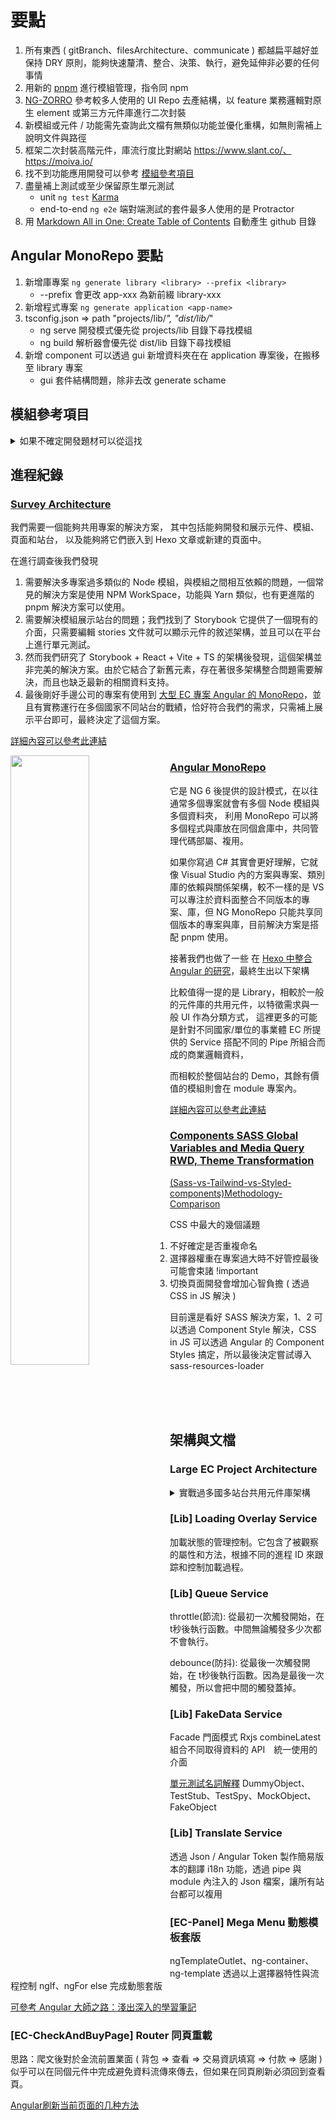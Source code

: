 # 要點

1. 所有東西 ( gitBranch、filesArchitecture、communicate ) 都越扁平越好並保持 DRY 原則，能夠快速釐清、整合、決策、執行，避免延伸非必要的任何事情
2. 用新的 [pnpm](https://zhuanlan.zhihu.com/p/546400909) 進行模組管理，指令同 npm
3. [NG-ZORRO](https://ng.ant.design/docs/introduce/en) 參考較多人使用的 UI Repo 去產結構，以 feature 業務邏輯對原生 element 或第三方元件庫進行二次封裝
4. 新模組或元件 / 功能需先查詢此文檔有無類似功能並優化重構，如無則需補上說明文件與路徑
5. 框架二次封裝高階元件，庫流行度比對網站 https://www.slant.co/、https://moiva.io/
6. 找不到功能應用開發可以參考 [模組參考項目](https://github.com/UrWebApp/ComponentLibrary/tree/master#%E6%A8%A1%E7%B5%84%E5%8F%83%E8%80%83%E9%A0%85%E7%9B%AE)
7. 盡量補上測試或至少保留原生單元測試
   * unit `ng test` [Karma](https://karma-runner.github.io)
   * end-to-end `ng e2e` 端對端測試的套件最多人使用的是 Protractor
8. 用 [Markdown All in One: Create Table of Contents](https://zhuanlan.zhihu.com/p/126353341) 自動產生 github 目錄

## Angular MonoRepo 要點

1. 新增庫專案 `ng generate library <library> --prefix <library>` 
   * --prefix 會更改 app-xxx 為新前綴 library-xxx
2. 新增程式專案 `ng generate application <app-name>` 
3. tsconfig.json => path "projects/lib/*", "dist/lib/*" 
   * ng serve 開發模式優先從 projects/lib 目錄下尋找模組
   * ng build 解析器會優先從 dist/lib 目錄下尋找模組
4. 新增 component 可以透過 gui 新增資料夾在在 application 專案後，在搬移至 library 專案 
   * gui 套件結構問題，除非去改 generate schame

## 模組參考項目

<details>
  <summary>如果不確定開發題材可以從這找</summary>

1. [LargeEcProhectArchitecture 大型跨國 MonoRepo 架構](https://github.com/UrWebApp/ComponentLibrary/tree/master#large-ec-project-architecture)
1. 千人群聊專案 [影片](https://www.douyin.com/user/MS4wLjABAAAA0VPScPz6NfgTCKstkkGr5RS6tsAC8PgpVT7F_Rb2XwA?modal_id=7249728594157505849) [Github](https://github.com/Evansy/MallChatWeb)
2. [渡一Web前端学习频道](https://www.douyin.com/search/%E6%B8%A1%E4%B8%80?source=switch_tab&type=user) 所有渡一的都可以看一下，都是前端拆單元模組出來講
3. [前端面試考題](https://www.douyin.com/note/7234853856453070140)
4. [JS Design Pattern](https://ithelp.ithome.com.tw/users/20112280/ironman/2093?page=1)
5. 都做完再去 KGPT 找表單內類別試程式或商業的看有沒有機會有其他的可能性
6. [ng-lightning](https://github.com/ng-lightning/ng-lightning/tree/master/projects/ng-lightning/src)
7. [29 個 components](https://ithelp.ithome.com.tw/articles/10288482)
8. [100 個 components / js game](https://github.com/johch3n611u/johch3n611u/tree/main/Research/SelfTraing)
9. [擊破前端面試的困難 / 或許可以做成 comopnent demo ?](https://medium.com/@askiebaby/%E6%93%8A%E7%A0%B4%E5%89%8D%E7%AB%AF%E9%9D%A2%E8%A9%A6%E7%9A%84%E5%9B%B0%E9%9B%A3-%E7%B9%81%E4%B8%AD%E7%BF%BB%E8%AD%AF-5054500e9415)
10. Advergaming 感覺是趨勢? 還是可能過時了
11. [30js做成 components](https://github.com/wesbos/JavaScript30)
12. [w3c how to](https://www.w3schools.com/howto/default.asp)
13. [Angular 大師之路](https://ithelp.ithome.com.tw/users/20020617/ironman/1630)
14. [understanding-angular-overview](https://angular.tw/guide/understanding-angular-overview)
15. [ant design](https://ant.design/components/overview/)
16. [angular design pattern](https://blogs.halodoc.io/commonly-used-design-patterns-in-angular/)
17. [ng jest](https://ithelp.ithome.com.tw/articles/10308509)
18. [30 天擁有一套自己手刻的 React UI 元件庫](https://ithelp.ithome.com.tw/m/users/20111490/ironman/3999)
19. [以經典小遊戲為主題之ReactJS應用練習](https://ithelp.ithome.com.tw/m/users/20111490/ironman/2007)
20. [awesome-angular-components](https://github.com/brillout/awesome-angular-components)
21. [vueuse](https://vueuse.org/functions.html)
22. [今天我想來在 Angular 應用程式上加上測試保護 系列](https://ithelp.ithome.com.tw/users/20109645/ironman/5708)
23. [什麼？又是／不只是 Design Patterns!?](https://ithelp.ithome.com.tw/users/20120812/ironman/2697)

</details>

## 進程紀錄

### [Survey Architecture](https://github.com/orgs/UrWebApp/projects/2?pane=issue&itemId=33942364)

我們需要一個能夠共用專案的解決方案，
其中包括能夠開發和展示元件、模組、頁面和站台，
以及能夠將它們嵌入到 Hexo 文章或新建的頁面中。

在進行調查後我們發現

1. 需要解決多專案過多類似的 Node 模組，與模組之間相互依賴的問題，一個常見的解決方案是使用 NPM WorkSpace，功能與 Yarn 類似，也有更進階的 pnpm 解決方案可以使用。
2. 需要解決模組展示站台的問題；我們找到了 Storybook 它提供了一個現有的介面，只需要編輯 stories 文件就可以顯示元件的敘述架構，並且可以在平台上進行單元測試。
3. 然而我們研究了 Storybook + React + Vite + TS 的架構後發現，這個架構並非完美的解決方案。由於它結合了新舊元素，存在著很多架構整合問題需要解決，而且也缺乏最新的相關資料支持。
4. 最後剛好手邊公司的專案有使用到 [大型 EC 專案 Angular 的 MonoRepo]()，並且有實務運行在多個國家不同站台的戰績，恰好符合我們的需求，只需補上展示平台即可，最終決定了這個方案。

[詳細內容可以參考此連結](https://github.com/UrWebApp/ComponentLibrary/blob/master/Doc/SurveyArchitecture.md)

<img align="left" src="https://github.com/UrWebApp/ComponentLibrary/assets/46659635/def0a640-eea8-4a5e-94c8-6fc291786c1c" width="50%">

### [Angular MonoRepo](https://github.com/orgs/UrWebApp/projects/2?pane=issue&itemId=33943325)

它是 NG 6 後提供的設計模式，在以往通常多個專案就會有多個 Node 模組與多個資料夾，
利用 MonoRepo 可以將多個程式與庫放在同個倉庫中，共同管理代碼部屬、複用。

如果你寫過 C# 其實會更好理解，它就像 Visual Studio 內的方案與專案、類別庫的依賴與關係架構，較不一樣的是 VS 可以專注於資料面整合不同版本的專案、庫，但 NG MonoRepo 只能共享同個版本的專案與庫，目前解決方案是搭配 pnpm 使用。

接著我們也做了一些 在 [Hexo 中整合 Angular 的研究](https://urwebapp.github.io/Dev-Tech/HexoNestedAngular/)，最終生出以下架構

比較值得一提的是 Library，相較於一般的元件庫的共用元件，以特徵需求與一般 UI 作為分類方式，
這裡更多的可能是針對不同國家/單位的事業體 EC 所提供的 Service 搭配不同的 Pipe 所組合而成的商業邏輯資料，

而相較於整個站台的 Demo，其餘有價值的模組則會在 module 專案內。

[詳細內容可以參考此連結](https://github.com/UrWebApp/ComponentLibrary/blob/master/Doc/MonoRepo.md)

### [Components SASS Global Variables and Media Query RWD, Theme Transformation](https://github.com/orgs/UrWebApp/projects/2?pane=issue&itemId=34428518)

[(Sass-vs-Tailwind-vs-Styled-components)Methodology-Comparison](https://ttt.studio/tech/sass-vs-tailwind-css-vs-styled-components-a-css-methodology-comparison/)

CSS 中最大的幾個議題

1. 不好確定是否重複命名
2. 選擇器權重在專案過大時不好管控最後可能會束諸 !important
3. 切換頁面開發會增加心智負擔 ( 透過 CSS in JS 解決 )

目前還是看好 SASS 解決方案，1、2 可以透過 Component Style 解決，CSS in JS 可以透過 Angular 的 Component Styles 搞定，所以最後決定嘗試導入 sass-resources-loader

<br><br><br>

## 架構與文檔

### Large EC Project Architecture

<details>
<summary>實戰過多國多站台共用元件庫架構</summary>

```
Auth > Connector        > Log Out
                        > Get Otp Token
       Guards           > guard
       HttpInterceptors > Group useExisting
                        > Auth
                        > Auth Token Fallback
                        > Convert Auth Error
       User Auth        > Config
                        > Facade
                        > Service > Config
                                  > State Persistence ( 持久化 Spartacus AuthStatePersistenceService )
                                  > Wrapper ( Spartacus AuthService )
                                  > First Sign In
                                  > Oauth Library Wrapper ( Spartacus OAuthLibWrapperService )
       Web Auth         > Biometric Toggle Switch ( 生物識別登錄 )
Base Store > Connector ( API GetSoming )
           > Facade
           > Store      > Actions ( Redux )
                        > Effects ( Redux )
                        > Reducers ( Redux )
                        > Selectors ( Redux )
Brand > Connector ( API GetSoming )
      > Facades
      > Store > Actions ( Redux )
              > Effects ( Redux )
              > Reducers ( Redux )
              > Selectors ( Redux )
Cart > Adaptors > Load All
                > Load
     > Components
     > Promotion Connector ( API GetSoming )
     > Connector ( API GetSoming )
     > Service > Active Cart
               > Cart Multi Buy
               > Cart Promotion
               > Cart Validation
               > Cart With Senior Citizen
               > Cart
               > Mini Cart
               > Shopping List
     > Store   > Actions ( Redux )
               > Effects ( Redux )
               > Reducers ( Redux )
               > Selectors ( Redux )
               > Save For Later
               > Error State
               > Checkout Delivery
Category > Connector ( API GetSoming )
         > Facades 
         > Service
         > Store > Some Others
         > Utils > Noramlize > Map Category Tree
Checkout > Adaptors > Checkout Citi
                    > Checkout Dbs
         > Service > Payment Gateway      > AmEx Payment Gateway 美國運通（American Express）
                                          > Amex2 Payment Gateway
                                          > Atome Payment Gateway 新加坡支付網關服務
                                          > Bill Payment Gateway
                                          > COD Payment Gateway ( Cash On Delivery )
                                          > Eft Payment Gateway ( Electronic Funds Transfer )
                                          > Estamp Payment Gateway ( Estamp Asia Pte Ltd )
                                          > Line Pay Payment Gateway
                                          > Member Points Payment Gateway
                                          > MPGS Payment Gateway ( Mastercard )
                                          > Octopus Payment Gateway 香港八達通
                                          > Union Pay Payment Gateway 中國銀聯
                   > Referral Tracking
         > Store > Some Others
Core > Adapters > CMS
                > Converters
     > Config
     > Events > Page Meta Event ( GTM )
     > Guards > Card Loss
              > Order
              > Search 
              > Supplier
     > Http Interceptors > API
                         > Queue It
                         > Site Context
     > i18n
     > Models
     > Pipes > Abbreviated Number
             > Algolia Multilingual Field
             > Count Down
             > Date Diff
             > Day Of Week
             > Discount Display
             > Dynamic Translate
             > Error Translate
             > Filter Orders
             > Format File Size
             > Handle Price Value
             > List Filter
             > Negative Value
             > Order Cancel Reason
             > Order History Status
             > Replace All
             > Space Translate
             > String Array Reduce
             > Url
             > Unescape
     > Resolvers > Url
                 > Page Meta
     > Routing   > Scroll Position Restoration
                 > Store
     > Services > Captcha
                > CMS
                > CRM
                > Google Speech
                > Google Vision
                > Slot Defer Loading
                > Storefront
                > Auto Complete
                > Breakpoint
                > BuildInfo
                > Custom Site Context
                > Device Detector
                > Global Config
                > Go In Store ( GIS )
                > GTM
                > Insider
                > JSON Id
                > Loading Overlay
                > Log
                > Omni Chat
                > Page Click Event
                > Process Lock
                > Url Normalizer
                > Viewport Intersector
     > Utils > Loder Reducer
             > Rxjs Extends > BufferDebounceTime
                            > CombineReload
                            > DelayedRetry
                            > Switch Map If Nullable
     > Window
Error Handling > Config
               > Facade
               > Utils
Field Option   > Connectors
               > Facade
               > Models
               > Store
Form           > Field Accessors
               > Adapters
               > Components > Attachments
                            > Auto Suggestion
                            > Captcha
                            > Checkbox
                            > Checkbox Select All
                            > Date Select
                            > Display Text
                            > Error Message
                            > Input
                            > Mb Password
                            > Mb Password With Hints
                            > Moneyback Language
                            > OTP Email
                            > OTP Moneyback
                            > OTP SMS
                            > Radio Option
                            > Selective Product List
                            > Textarea
                            > Title
                            > Toggler
               > Config
               > Connectors
               > Facade
               > Loaders
               > Store
               > Validators
Http
Lazada 東南亞地區最大的電子商務平台之一
Multi Cart
Newsletter
( OCC ) Omni Commerce Connect 是新 SAP Commerce Cloud / 舊 Hybris Commerce Suite 的 API 
用於實現與不同商業系統的集成，例如 ERP 系統、支付系統、庫存系統等
OCC Commerce > Tracking Event Queue
               > Brand
               > Category
               > Product
               > Social Followers
               > Tracking Event
               > Related Keywords
               > Social Followers
Popup > Components > Direct Content
                   > Error
                   > Form
                   > i18n
                   > Popup
      > Config
      > Models
      > Service
Product > Components > Product Code
                     > Product Thumnbail
Routes
Shared  > Components > Breadcrumb
                     > Banner
                     > Banner Carousel
                     > Icon
                     > Icon Link
                     > Icon Link List
                     > Item Counter
                     > Link
                     > Media
                     > Nested Tab
                     > Paragraph
                     > Rating
                     > Responsive Banner
                     > Video
                     > Back To Top
                     > Loading
                     > Loading Overlay
                     > Notification
                     > Digit Only
                     > Checkbox
                     > Error Msg
                     > Input
                     > Multi Select
                     > Radio
                     > Select
        > Directives
        > Models
        > Services > Notification
                   > Swiper Reference
Social Media
SSR
Storefinder
User    > Account
        > Address
        > Buy It Again
        > Estamp
        > Ewallet
        > Notify Me
        > Order
        > Order History
        > Point Donation
        > Reciept
        > Review
        > Wishlist
Vop
```

```V2
Addon > OneTrust 隱私管理和合規平台
Auth  > Connectors
      > Guards
      > Http Interceptors
      > User Auth                   > Config
                                    > Facade
                                    > Services
      > Web Auth                    > Components
                                    > Models
                                    > Services
BaseStore > Connectors
          > Facade
          > Store                   > Actions
                                    > Effects
                                    > Reducers
                                    > Selectors
BeautyProfile
Brand > Core                        > Connectors
                                    > Facade
                                    > Store
Cart  > Adaptors
      > Components
      > Core                        > Connectors
                                    > Services
                                    > Store
Category > Connectors
         > Facades
         > Services
         > Store
         > Utils
Checkout > Core                     > Adaptors
                                    > Services
                                    > Store
Core     > Adapters 
         > Config
         > Events
         > Guards
         > Http Interceptors
         > i18n
         > Models
         > Pipes
         > Resolvers
         > Routing                  > Scroll Position Restoration
Services > Captcha
         > CMS
         > Common                   > Autocomplete
                                    > Breakpoint
                                    > BuildInfo
                                    > Criteo 開放互聯網的商業媒體平台
                                    > Device Detector
                                    ...
         > CRM
         > Search                   > Algolia
                                    > Google Speech
                                    > Google Vision
         > Utils
         > Window
Error Handling
Field Options
Form
Http
Lazada 國際電子商務公司
Multi Cart
Newsletter
OO Commerce     
Popup
Product 
Routes
Shared                              > Components > > CMS
                                                   > Common
                                                   > Misc
                                                   > Modal
                                                   > Simple Form Fields
                                    > Models
                                    > Root
                                    > Services 
                                    > Social Media
SSR
Store Finder                    
Supplier
User
Vop
========================================================
<Platform>
Modules
Page Layout / Slot Spartacus
Routing
Spartacus > Features
Assets    > API
          > CSS
          > ERROR PAGE
          > Font
          > Icons
          > Img
          > Lottie 是一種矢量圖形動畫文件格式
          > Mock
          > Robots
          > Scss
          > Translations
Components
Core      > Some Other
Environments
Form
Legacy
Manifests
Replacements
Scripts
Server
Service Worker
```

</details>

### [Lib] Loading Overlay Service

加載狀態的管理控制。它包含了被觀察的屬性和方法，根據不同的進程 ID 來跟踪和控制加載過程。
  
### [Lib] Queue Service

throttle(節流): 從最初一次觸發開始，在 t秒後執行函數。中間無論觸發多少次都不會執行。

debounce(防抖): 從最後一次觸發開始，在 t秒後執行函數。因為是最後一次觸發，所以會把中間的觸發蓋掉。

### [Lib] FakeData Service

Facade 門面模式 Rxjs combineLatest 組合不同取得資料的 API　統一使用的介面

[單元測試名詞解釋](https://medium.com/starbugs/unit-test-%E4%B8%AD%E7%9A%84%E6%9B%BF%E8%BA%AB-%E6%90%9E%E4%B8%8D%E6%B8%85%E6%A5%9A%E7%9A%84dummy-stub-spy-mock-fake-94be192d5c46) DummyObject、TestStub、TestSpy、MockObject、FakeObject

### [Lib] Translate Service

透過 Json / Angular Token 製作簡易版本的翻譯 i18n 功能，透過 pipe 與 module 內注入的 Json 檔案，讓所有站台都可以複用

### [EC-Panel] Mega Menu 動態模板套版

ngTemplateOutlet、ng-container、ng-template 透過以上選擇器特性與流程控制 ngIf、ngFor else 完成動態套版

[可參考 Angular 大師之路：淺出深入的學習筆記](https://urwebapp.github.io/Dev-Tech/PathAgMasterGuideLearningBasicsAdvanced/#day12-ngTemplateOutlet)

### [EC-CheckAndBuyPage] Router 同頁重載

思路：爬文後對於金流前置業面 ( 背包 => 查看 => 交易資訊填寫 => 付款 => 感謝 ) 似乎可以在同個元件中完成避免資料流傳來傳去，但如果在同頁刷新必須回到查看頁。

[Angular刷新当前页面的几种方法](https://blog.csdn.net/xuehu837769474/article/details/104763685)
